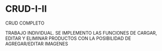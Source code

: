 # CRUD-I-II

CRUD COMPLETO

TRABAJO INDIVIDUAL. SE IMPLEMENTO LAS FUNCIONES DE CARGAR, EDITAR Y ELIMINAR PRODUCTOS CON LA POSIBILIDAD DE AGREGAR/EDITAR IMAGENES
